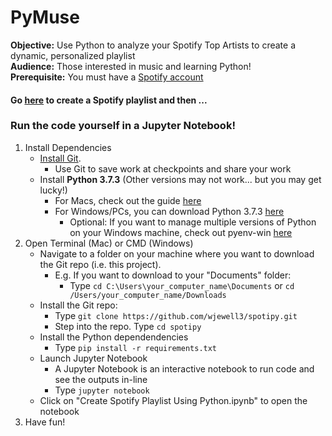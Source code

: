 # PyMuse
<b>Objective:</b> Use Python to analyze your Spotify Top Artists to create a dynamic, personalized playlist  
<b>Audience:</b> Those interested in music and learning Python!  
<b>Prerequisite:</b> You must have a [Spotify account](https://accounts.spotify.com/en/login?continue=https)  

#### Go [here](https://spotify-playlist-290119.uc.r.appspot.com/) to create a Spotify playlist and then ...
 
### Run the code yourself in a Jupyter Notebook!

1. Install Dependencies
    - [Install Git](https://git-scm.com/book/en/v2/Getting-Started-Installing-Git).
        - Use Git to save work at checkpoints and share your work 
    - Install <b>Python 3.7.3</b> (Other versions may not work... but you may get lucky!)
        - For Macs, check out the guide [here](https://opensource.com/article/19/5/python-3-default-mac)
        - For Windows/PCs, you can download Python 3.7.3 [here](https://www.python.org/ftp/python/3.7.3/python-3.7.3-amd64-webinstall.exe)
            - Optional: If you want to manage multiple versions of Python on your Windows machine, check out pyenv-win [here](https://github.com/pyenv-win/pyenv-win)
2. Open Terminal (Mac) or CMD (Windows)
    - Navigate to a folder on your machine where you want to download the Git repo (i.e. this project). 
        - E.g. If you want to download to your "Documents" folder:
            - Type ```cd C:\Users\your_computer_name\Documents``` or ```cd /Users/your_computer_name/Downloads```
    - Install the Git repo:
        - Type ```git clone https://github.com/wjewell3/spotipy.git```
        - Step into the repo. Type ```cd spotipy```
    - Install the Python dependendencies
        - Type ```pip install -r requirements.txt```
    - Launch Jupyter Notebook 
        - A Jupyter Notebook is an interactive notebook to run code and see the outputs in-line
        - Type ```jupyter notebook```
    - Click on "Create Spotify Playlist Using Python.ipynb" to open the notebook
 3. Have fun!
